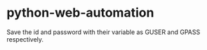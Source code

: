 # python-web-automation
 
Save the id and password with their variable as GUSER and GPASS respectively.